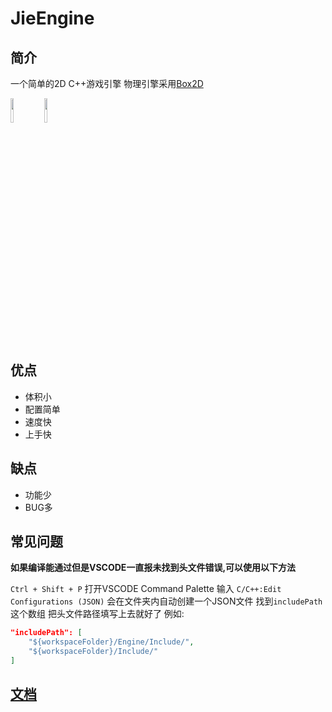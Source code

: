 # JieEngine

## 简介

一个简单的2D C++游戏引擎 物理引擎采用[Box2D](https://box2d.org)

<img src="https://zzhenjie.github.io/JieEngine-Document/Docs/Image/Logo.svg" style="width: 10%;">

<img src="https://box2d.org/images/logo.svg" style="width: 10%;">

## 优点

* 体积小
* 配置简单
* 速度快
* 上手快

## 缺点

* 功能少
* BUG多

## 常见问题

**如果编译能通过但是VSCODE一直报未找到头文件错误,可以使用以下方法**

`Ctrl + Shift + P` 打开VSCODE Command Palette 输入 `C/C++:Edit Configurations (JSON)` 会在文件夹内自动创建一个JSON文件 找到`includePath`这个数组 把头文件路径填写上去就好了 例如:

```json
"includePath": [
    "${workspaceFolder}/Engine/Include/",
    "${workspaceFolder}/Include/"
]
```

## [文档](https://www.jieengine.cn)